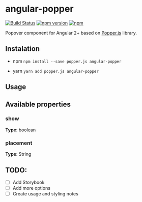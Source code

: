 # angular-popper

[![Build Status](https://travis-ci.org/vitaliy-bobrov/angular-popper.svg?branch=master)](https://travis-ci.org/vitaliy-bobrov/angular-popper)
[![npm version](https://badge.fury.io/js/angular-popper.svg)](https://badge.fury.io/js/angular-popper)
[![npm](https://img.shields.io/npm/dt/angular-popper.svg)](https://github.com/vitaliy-bobrov/angular-popper)

Popover component for Angular 2+ based on [Popper.js](https://popper.js.org/) library.

## Instalation

* npm
`npm install --save popper.js angular-popper`

* yarn
`yarn add popper.js angular-popper`

## Usage

## Available properties

### show

**Type**: boolean


### placement

**Type**: String

## TODO:
- [ ] Add Storybook
- [ ] Add more options
- [ ] Create usage and styling notes
